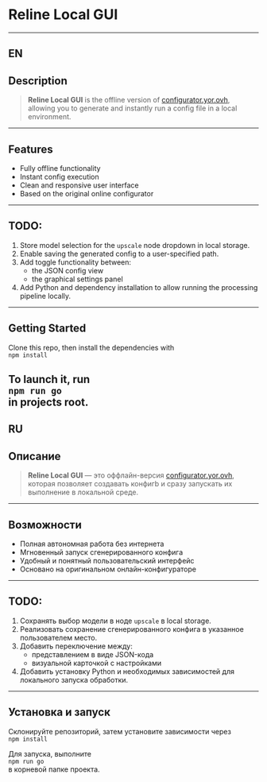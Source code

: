 # Reline Local GUI

---

## EN

## Description

> **Reline Local GUI** is the offline version of [configurator.yor.ovh](https://configurator.yor.ovh), allowing you to generate and instantly run a config file in a local environment.

---

## Features

- Fully offline functionality
- Instant config execution
- Clean and responsive user interface
- Based on the original online configurator

---

## TODO:

1. Store model selection for the `upscale` node dropdown in local storage.
2. Enable saving the generated config to a user-specified path.
3. Add toggle functionality between:
    - the JSON config view
    - the graphical settings panel
4. Add Python and dependency installation to allow running the processing pipeline locally.

---

## Getting Started
Clone this repo, then install the dependencies with<br>
```npm install``` <br>

To launch it, run<br>
```npm run go``` <br>
in projects root.
---

## RU

## Описание

> **Reline Local GUI** — это оффлайн-версия [configurator.yor.ovh](https://configurator.yor.ovh), которая позволяет создавать конфигb и сразу запускать их выполнение в локальной среде.

---

## Возможности

- Полная автономная работа без интернета
- Мгновенный запуск сгенерированного конфига
- Удобный и понятный пользовательский интерфейс
- Основано на оригинальном онлайн-конфигураторе

---

## TODO:

1. Сохранять выбор модели в ноде `upscale` в local storage.
2. Реализовать сохранение сгенерированного конфига в указанное пользователем место.
3. Добавить переключение между:
    - представлением в виде JSON-кода
    - визуальной карточкой с настройками
4. Добавить установку Python и необходимых зависимостей для локального запуска обработки.

---

## Установка и запуск

Склонируйте репозиторий, затем установите зависимости через<br>
```npm install``` <br>

Для запуска, выполните<br>
```npm run go``` <br>
в корневой папке проекта.


